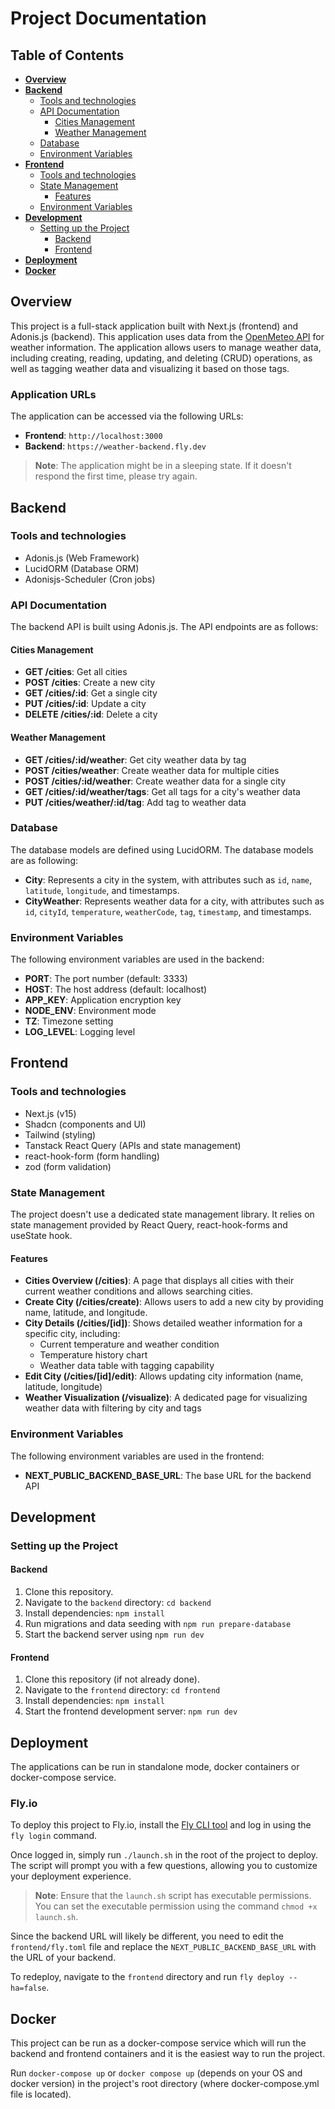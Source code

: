 # **Project Documentation**

## **Table of Contents**

- [**Overview**](#overview)
- [**Backend**](#backend)
  - [Tools and technologies](#tools-and-technologies)
  - [API Documentation](#api-documentation)
    - [Cities Management](#cities-management)
    - [Weather Management](#weather-management)
  - [Database](#database)
  - [Environment Variables](#environment-variables)
- [**Frontend**](#frontend)
  - [Tools and technologies](#tools-and-technologies-1)
  - [State Management](#state-management)
    - [Features](#features)
  - [Environment Variables](#environment-variables-1)
- [**Development**](#development)
  - [Setting up the Project](#setting-up-the-project)
    - [Backend](#backend-1)
    - [Frontend](#frontend-1)
- [**Deployment**](#deployment)
- [**Docker**](#docker)

## **Overview**

This project is a full-stack application built with Next.js (frontend) and Adonis.js (backend). This application uses data from the [OpenMeteo API](https://open-meteo.com) for weather information. The application allows users to manage weather data, including creating, reading, updating, and deleting (CRUD) operations, as well as tagging weather data and visualizing it based on those tags.

### Application URLs

The application can be accessed via the following URLs:

- **Frontend**: `http://localhost:3000`
- **Backend**: `https://weather-backend.fly.dev`

> **Note**: The application might be in a sleeping state. If it doesn't respond the first time, please try again.

## **Backend**

### Tools and technologies

- Adonis.js (Web Framework)
- LucidORM (Database ORM)
- Adonisjs-Scheduler (Cron jobs)

### API Documentation

The backend API is built using Adonis.js. The API endpoints are as follows:

#### Cities Management

- **GET /cities**: Get all cities
- **POST /cities**: Create a new city
- **GET /cities/:id**: Get a single city
- **PUT /cities/:id**: Update a city
- **DELETE /cities/:id**: Delete a city

#### Weather Management

- **GET /cities/:id/weather**: Get city weather data by tag
- **POST /cities/weather**: Create weather data for multiple cities
- **POST /cities/:id/weather**: Create weather data for a single city
- **GET /cities/:id/weather/tags**: Get all tags for a city's weather data
- **PUT /cities/weather/:id/tag**: Add tag to weather data

### Database

The database models are defined using LucidORM. The database models are as following:

- **City**: Represents a city in the system, with attributes such as `id`, `name`, `latitude`, `longitude`, and timestamps.
- **CityWeather**: Represents weather data for a city, with attributes such as `id`, `cityId`, `temperature`, `weatherCode`, `tag`, `timestamp`, and timestamps.

### Environment Variables

The following environment variables are used in the backend:

- **PORT**: The port number (default: 3333)
- **HOST**: The host address (default: localhost)
- **APP_KEY**: Application encryption key
- **NODE_ENV**: Environment mode
- **TZ**: Timezone setting
- **LOG_LEVEL**: Logging level

## **Frontend**

### Tools and technologies

- Next.js (v15)
- Shadcn (components and UI)
- Tailwind (styling)
- Tanstack React Query (APIs and state management)
- react-hook-form (form handling)
- zod (form validation)

### State Management

The project doesn't use a dedicated state management library. It relies on state management provided by React Query, react-hook-forms and useState hook.

#### Features

- **Cities Overview (/cities)**: A page that displays all cities with their current weather conditions and allows searching cities.
- **Create City (/cities/create)**: Allows users to add a new city by providing name, latitude, and longitude.
- **City Details (/cities/[id])**: Shows detailed weather information for a specific city, including:
  - Current temperature and weather condition
  - Temperature history chart
  - Weather data table with tagging capability
- **Edit City (/cities/[id]/edit)**: Allows updating city information (name, latitude, longitude)
- **Weather Visualization (/visualize)**: A dedicated page for visualizing weather data with filtering by city and tags

### Environment Variables

The following environment variables are used in the frontend:

- **NEXT_PUBLIC_BACKEND_BASE_URL**: The base URL for the backend API

## **Development**

### Setting up the Project

#### Backend

1. Clone this repository.
2. Navigate to the `backend` directory: `cd backend`
3. Install dependencies: `npm install`
4. Run migrations and data seeding with `npm run prepare-database`
5. Start the backend server using `npm run dev`

#### Frontend

1. Clone this repository (if not already done).
2. Navigate to the `frontend` directory: `cd frontend`
3. Install dependencies: `npm install`
4. Start the frontend development server: `npm run dev`

## **Deployment**

The applications can be run in standalone mode, docker containers or docker-compose service.

### Fly.io

To deploy this project to Fly.io, install the [Fly CLI tool](https://fly.io/docs/flyctl/install/) and log in using the `fly login` command.

Once logged in, simply run `./launch.sh` in the root of the project to deploy. The script will prompt you with a few questions, allowing you to customize your deployment experience.

> **Note**: Ensure that the `launch.sh` script has executable permissions. You can set the executable permission using the command `chmod +x launch.sh`.

Since the backend URL will likely be different, you need to edit the `frontend/fly.toml` file and replace the `NEXT_PUBLIC_BACKEND_BASE_URL` with the URL of your backend.

To redeploy, navigate to the `frontend` directory and run `fly deploy --ha=false`.

## **Docker**

This project can be run as a docker-compose service which will run the backend and frontend containers and it is the easiest way to run the project.

Run `docker-compose up` or `docker compose up` (depends on your OS and docker version) in the project's root directory (where docker-compose.yml file is located).

